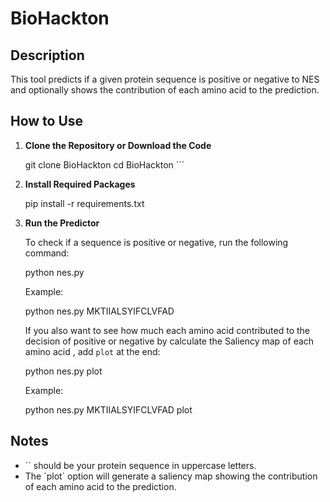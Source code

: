 # BioHackton


## Description

This tool predicts if a given protein sequence is positive or negative to NES and optionally shows the contribution of each amino acid to the prediction.

## How to Use

1. **Clone the Repository or Download the Code**

   git clone BioHackton
   cd BioHackton
   \`\`\`

2. **Install Required Packages**

   pip install -r requirements.txt

3. **Run the Predictor**

   To check if a sequence is positive or negative, run the following command:

   python nes.py <sequence>

   Example:

   python nes.py MKTIIALSYIFCLVFAD

   If you also want to see how much each amino acid contributed to the decision of positive or negative by calculate the Saliency map of each amino acid , add `plot` at the end:

   python nes.py <sequence> plot

   Example:

   python nes.py MKTIIALSYIFCLVFAD plot

## Notes

- \`<sequence>\` should be your protein sequence in uppercase letters.
- The \`plot\` option will generate a saliency map showing the contribution of each amino acid to the prediction.


